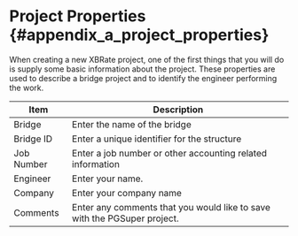 Project Properties {#appendix_a_project_properties}
============
When creating a new XBRate project, one of the first things that you will do is supply some basic information about the project. These properties are used to describe a bridge project and to identify the engineer performing the work.

Item | Description
-----|---------------
Bridge | Enter the name of the bridge
Bridge ID | Enter a unique identifier for the structure
Job Number | Enter a job number or other accounting related information
Engineer | Enter your name.
Company | Enter your company name
Comments | Enter any comments that you would like to save with the PGSuper project.  

